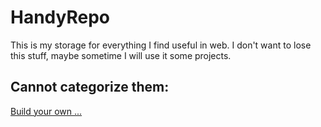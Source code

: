 # HandyRepo

This is my storage for everything I find useful in web. I don't want to lose this stuff, maybe sometime I will use it some projects.

## Cannot categorize them:

[Build your own ...](https://github.com/danistefanovic/build-your-own-x)